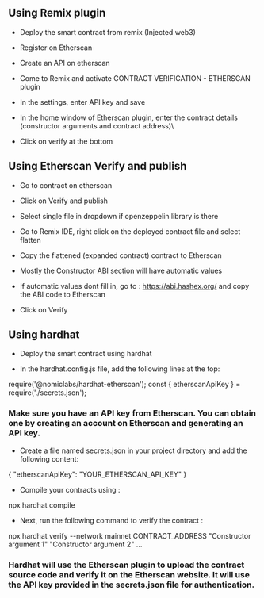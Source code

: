 ## Using Remix plugin 

- Deploy the smart contract from remix (Injected web3)

- Register on Etherscan 

- Create an API on etherscan

- Come to Remix and activate CONTRACT VERIFICATION - ETHERSCAN plugin 

- In the settings, enter API key and save 

- In the home window of Etherscan plugin, enter the contract details (constructor arguments and contract address)\

- Click on verify at the bottom 



## Using Etherscan Verify and publish

- Go to contract on etherscan

- Click on Verify and publish

- Select single file in dropdown if openzeppelin library is there 

- Go to Remix IDE, right click on the deployed contract file and select flatten

- Copy the flattened (expanded contract) contract to Etherscan

- Mostly the Constructor ABI section will have automatic values

- If automatic values dont fill in, go to : https://abi.hashex.org/ and copy the ABI code to Etherscan 

- Click on Verify




## Using hardhat

- Deploy the smart contract using hardhat

- In the hardhat.config.js file, add the following lines at the top:

require('@nomiclabs/hardhat-etherscan');
const { etherscanApiKey } = require('./secrets.json');

### Make sure you have an API key from Etherscan. You can obtain one by creating an account on Etherscan and generating an API key.


- Create a file named secrets.json in your project directory and add the following content:

{
  "etherscanApiKey": "YOUR_ETHERSCAN_API_KEY"
}

- Compile your contracts using : 

npx hardhat compile

- Next, run the following command to verify the contract :

npx hardhat verify --network mainnet CONTRACT_ADDRESS "Constructor argument 1" "Constructor argument 2" ...

### Hardhat will use the Etherscan plugin to upload the contract source code and verify it on the Etherscan website. It will use the API key provided in the secrets.json file for authentication.

